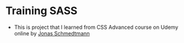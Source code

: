 # Training SASS

-  This is project that I learned from CSS Advanced course on Udemy online by [Jonas Schmedtmann](https://twitter.com/jonasschmedtman)
